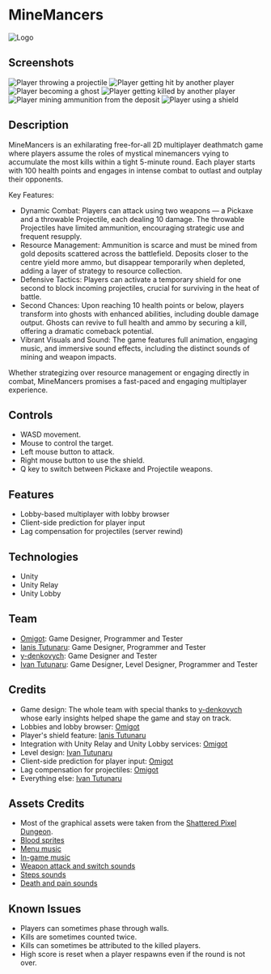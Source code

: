 # MineMancers
![Logo](Assets/Sprites/Logo%20New.png?raw=true "MineMancers")

## Screenshots
![Player throwing a projectile](Screenshots/Attack.png?raw=true "Player throwing a Projectile")
![Player getting hit by another player](Screenshots/Combat.png?raw=true "Player getting hit by another player")
![Player becoming a ghost](Screenshots/Ghost.png?raw=true "Player becoming a ghost")
![Player getting killed by another player](Screenshots/Kill.png?raw=true "Player getting killed by another player")
![Player mining ammunition from the deposit](Screenshots/Mining.png?raw=true "Player mining ammunition from the deposit")
![Player using a shield](Screenshots/Shield.png?raw=true "Player using a shield")

## Description
MineMancers is an exhilarating free-for-all 2D multiplayer deathmatch game where players assume the roles of mystical minemancers vying to accumulate the most kills within a tight 5-minute round. Each player starts with 100 health points and engages in intense combat to outlast and outplay their opponents.

Key Features:
- Dynamic Combat: Players can attack using two weapons — a Pickaxe and a throwable Projectile, each dealing 10 damage. The throwable Projectiles have limited ammunition, encouraging strategic use and frequent resupply.
- Resource Management: Ammunition is scarce and must be mined from gold deposits scattered across the battlefield. Deposits closer to the centre yield more ammo, but disappear temporarily when depleted, adding a layer of strategy to resource collection.
- Defensive Tactics: Players can activate a temporary shield for one second to block incoming projectiles, crucial for surviving in the heat of battle.
- Second Chances: Upon reaching 10 health points or below, players transform into ghosts with enhanced abilities, including double damage output. Ghosts can revive to full health and ammo by securing a kill, offering a dramatic comeback potential.
- Vibrant Visuals and Sound: The game features full animation, engaging music, and immersive sound effects, including the distinct sounds of mining and weapon impacts.

Whether strategizing over resource management or engaging directly in combat, MineMancers promises a fast-paced and engaging multiplayer experience.

## Controls
- WASD movement.
- Mouse to control the target.
- Left mouse button to attack.
- Right mouse button to use the shield.
- Q key to switch between Pickaxe and Projectile weapons.

## Features
- Lobby-based multiplayer with lobby browser
- Client-side prediction for player input
- Lag compensation for projectiles (server rewind)

## Technologies
- Unity
- Unity Relay
- Unity Lobby

## Team
- [Omigot](https://github.com/omigot): Game Designer, Programmer and Tester
- [Ianis Tutunaru](https://github.com/iantutunaru): Game Designer, Programmer and Tester
- [y-denkovych](https://github.com/y-denkovych): Game Designer and Tester
- [Ivan Tutunaru](https://github.com/IvanT98): Game Designer, Level Designer, Programmer and Tester

## Credits
- Game design: The whole team with special thanks to [y-denkovych](https://github.com/y-denkovych) whose early insights helped shape the game and stay on track.
- Lobbies and lobby browser: [Omigot](https://github.com/omigot)
- Player's shield feature: [Ianis Tutunaru](https://github.com/iantutunaru)
- Integration with Unity Relay and Unity Lobby services: [Omigot](https://github.com/omigot)
- Level design: [Ivan Tutunaru](https://github.com/IvanT98)
- Client-side prediction for player input: [Omigot](https://github.com/omigot)
- Lag compensation for projectiles: [Omigot](https://github.com/omigot)
- Everything else: [Ivan Tutunaru](https://github.com/IvanT98)

## Assets Credits
- Most of the graphical assets were taken from the [Shattered Pixel Dungeon](https://github.com/00-Evan/shattered-pixel-dungeon).
- [Blood sprites](https://opengameart.org/content/blood-splatters)
- [Menu music](https://opengameart.org/content/menu-music)
- [In-game music](https://opengameart.org/content/battle-theme-a)
- [Weapon attack and switch sounds](https://opengameart.org/content/rpg-sound-pack)
- [Steps sounds](https://opengameart.org/content/foot-walking-step-sounds-on-stone-water-snow-wood-and-dirt)
- [Death and pain sounds](https://opengameart.org/content/11-male-human-paindeath-sounds)

## Known Issues
- Players can sometimes phase through walls.
- Kills are sometimes counted twice.
- Kills can sometimes be attributed to the killed players.
- High score is reset when a player respawns even if the round is not over.
